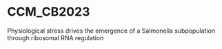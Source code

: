 # CCM_CB2023
Physiological stress drives the emergence of a Salmonella subpopulation through ribosomal RNA regulation
